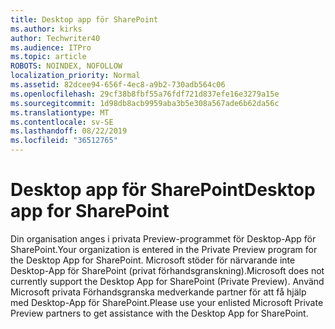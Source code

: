 ```yaml
---
title: Desktop app för SharePoint
ms.author: kirks
author: Techwriter40
ms.audience: ITPro
ms.topic: article
ROBOTS: NOINDEX, NOFOLLOW
localization_priority: Normal
ms.assetid: 82dcee94-656f-4ec8-a9b2-730adb564c06
ms.openlocfilehash: 29cf38b8fbf55a76fdf721d837efe16e3279a15e
ms.sourcegitcommit: 1d98db8acb9959aba3b5e308a567ade6b62da56c
ms.translationtype: MT
ms.contentlocale: sv-SE
ms.lasthandoff: 08/22/2019
ms.locfileid: "36512765"
---
```

# <a name="desktop-app-for-sharepoint"></a><span data-ttu-id="28a6a-102">Desktop app för SharePoint</span><span class="sxs-lookup"><span data-stu-id="28a6a-102">Desktop app for SharePoint</span></span>

<span data-ttu-id="28a6a-103">Din organisation anges i privata Preview-programmet för Desktop-App för SharePoint.</span><span class="sxs-lookup"><span data-stu-id="28a6a-103">Your organization is entered in the Private Preview program for the Desktop App for SharePoint.</span></span> <span data-ttu-id="28a6a-104">Microsoft stöder för närvarande inte Desktop-App för SharePoint (privat förhandsgranskning).</span><span class="sxs-lookup"><span data-stu-id="28a6a-104">Microsoft does not currently support the Desktop App for SharePoint (Private Preview).</span></span> <span data-ttu-id="28a6a-105">Använd Microsoft privata Förhandsgranska medverkande partner för att få hjälp med Desktop-App för SharePoint.</span><span class="sxs-lookup"><span data-stu-id="28a6a-105">Please use your enlisted Microsoft Private Preview partners to get assistance with the Desktop App for SharePoint.</span></span>
